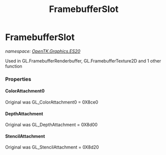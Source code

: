 ﻿---
title: FramebufferSlot
---

# FramebufferSlot
_namespace: [OpenTK.Graphics.ES20](N-OpenTK.Graphics.ES20.html)_

Used in GL.FramebufferRenderbuffer, GL.FramebufferTexture2D and 1 other function



### Properties

#### ColorAttachment0
Original was GL_ColorAttachment0 = 0X8ce0
#### DepthAttachment
Original was GL_DepthAttachment = 0X8d00
#### StencilAttachment
Original was GL_StencilAttachment = 0X8d20

